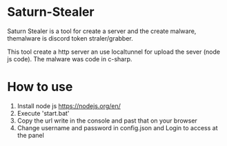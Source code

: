 # Saturn-Stealer
Saturn Stealer is a tool for create a server and the create malware, themalware is discord token straler/grabber.

This tool create a http server an use localtunnel for upload the sever (node js code). The malware was code in  c-sharp.
# How to use
1. Install node js https://nodejs.org/en/
2. Execute 'start.bat'
3. Copy the url write in the console and past that on your browser
4. Change username and password in config.json and Login to access at the panel
